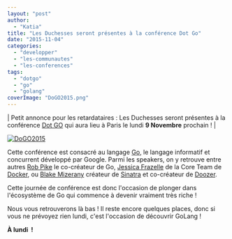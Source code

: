 ```yaml
---
layout: "post"
author: 
  - "Katia"
title: "Les Duchesses seront présentes à la conférence Dot Go"
date: "2015-11-04"
categories: 
  - "developper"
  - "les-communautes"
  - "les-conferences"
tags: 
  - "dotgo"
  - "go"
  - "golang"
coverImage: "DoGO2015.png"
---
```


| Petit annonce pour les retardataires : Les Duchesses seront présentes à la conférence [Dot GO](http://www.dotgo.eu/) qui aura lieu à Paris le lundi **9 Novembre** prochain ! |

[![DoGO2015](/assets/2015/11/2015-11-04-les-duchesses-seront-presentes-a-la-conference-dot-go/DoGO2015.png)](http://www.duchess-france.org/wp-content/uploads/2015/11/DoGO2015.png)

Cette conférence est consacré au langage [Go](https://golang.org/), le langage informatif et concurrent développé par Google. Parmi les speakers, on y retrouve entre autres [Rob Pike](https://twitter.com/rob_pike) le co-créateur de Go, [Jessica Frazelle](https://blog.jessfraz.com/) de la Core Team de [Docker](https://www.docker.com/), ou [Blake Mizerany](http://twitter.com/bmizerany) créateur de [Sinatra](http://www.sinatrarb.com/) et co-créateur de [Doozer](https://github.com/ha/doozerd).

Cette journée de conférence est donc l'occasion de plonger dans l'écosystème de Go qui commence à devenir vraiment très riche !

Nous vous retrouverons là bas ! Il reste encore quelques places, donc si vous ne prévoyez rien lundi, c'est l'occasion de découvrir GoLang !

**À lundi  !**
